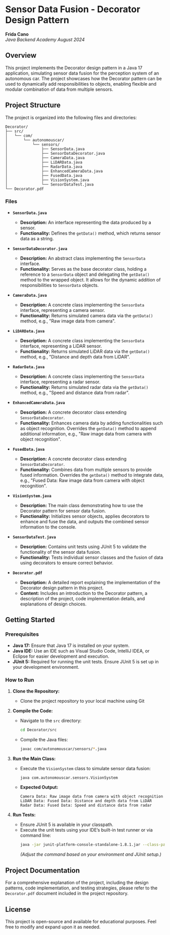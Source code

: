 # **Sensor Data Fusion - Decorator Design Pattern**
**Frida Cano**  
*Java Backend Academy August 2024*

## **Overview**

This project implements the Decorator design pattern in a Java 17 application, simulating sensor data fusion for the perception system of an autonomous car. The project showcases how the Decorator pattern can be used to dynamically add responsibilities to objects, enabling flexible and modular combination of data from multiple sensors.

## **Project Structure**

The project is organized into the following files and directories:

```plaintext
Decorator/
├── src/
│   └── com/
│       └── autonomouscar/
│           └── sensors/
│               ├── SensorData.java
│               ├── SensorDataDecorator.java
│               ├── CameraData.java
│               ├── LiDARData.java
│               ├── RadarData.java
│               ├── EnhancedCameraData.java
│               ├── FusedData.java
│               ├── VisionSystem.java
│               └── SensorDataTest.java
└── Decorator.pdf
```

### **Files**

- **`SensorData.java`**
  - **Description:** An interface representing the data produced by a sensor.
  - **Functionality:** Defines the `getData()` method, which returns sensor data as a string.

- **`SensorDataDecorator.java`**
  - **Description:** An abstract class implementing the `SensorData` interface.
  - **Functionality:** Serves as the base decorator class, holding a reference to a `SensorData` object and delegating the `getData()` method to the wrapped object. It allows for the dynamic addition of responsibilities to `SensorData` objects.

- **`CameraData.java`**
  - **Description:** A concrete class implementing the `SensorData` interface, representing a camera sensor.
  - **Functionality:** Returns simulated camera data via the `getData()` method, e.g., "Raw image data from camera".

- **`LiDARData.java`**
  - **Description:** A concrete class implementing the `SensorData` interface, representing a LiDAR sensor.
  - **Functionality:** Returns simulated LiDAR data via the `getData()` method, e.g., "Distance and depth data from LiDAR".

- **`RadarData.java`**
  - **Description:** A concrete class implementing the `SensorData` interface, representing a radar sensor.
  - **Functionality:** Returns simulated radar data via the `getData()` method, e.g., "Speed and distance data from radar".

- **`EnhancedCameraData.java`**
  - **Description:** A concrete decorator class extending `SensorDataDecorator`.
  - **Functionality:** Enhances camera data by adding functionalities such as object recognition. Overrides the `getData()` method to append additional information, e.g., "Raw image data from camera with object recognition".

- **`FusedData.java`**
  - **Description:** A concrete decorator class extending `SensorDataDecorator`.
  - **Functionality:** Combines data from multiple sensors to provide fused information. Overrides the `getData()` method to integrate data, e.g., "Fused Data: Raw image data from camera with object recognition".

- **`VisionSystem.java`**
  - **Description:** The main class demonstrating how to use the Decorator pattern for sensor data fusion.
  - **Functionality:** Initializes sensor objects, applies decorators to enhance and fuse the data, and outputs the combined sensor information to the console.

- **`SensorDataTest.java`**
  - **Description:** Contains unit tests using JUnit 5 to validate the functionality of the sensor data fusion.
  - **Functionality:** Tests individual sensor classes and the fusion of data using decorators to ensure correct behavior.

- **`Decorator.pdf`**
  - **Description:** A detailed report explaining the implementation of the Decorator design pattern in this project.
  - **Content:** Includes an introduction to the Decorator pattern, a description of the project, code implementation details, and explanations of design choices.

## **Getting Started**

### **Prerequisites**
- **Java 17:** Ensure that Java 17 is installed on your system.
- **Java IDE:** Use an IDE such as Visual Studio Code, IntelliJ IDEA, or Eclipse for easier development and execution.
- **JUnit 5:** Required for running the unit tests. Ensure JUnit 5 is set up in your development environment.

### **How to Run**

1. **Clone the Repository:**
   - Clone the project repository to your local machine using Git

2. **Compile the Code:**
   - Navigate to the `src` directory:
     ```bash
     cd Decorator/src
     ```
   - Compile the Java files:
     ```bash
     javac com/autonomouscar/sensors/*.java
     ```

3. **Run the Main Class:**
   - Execute the `VisionSystem` class to simulate sensor data fusion:
     ```bash
     java com.autonomouscar.sensors.VisionSystem
     ```
   - **Expected Output:**
     ```
     Camera Data: Raw image data from camera with object recognition
     LiDAR Data: Fused Data: Distance and depth data from LiDAR
     Radar Data: Fused Data: Speed and distance data from radar
     ```

4. **Run Tests:**
   - Ensure JUnit 5 is available in your classpath.
   - Execute the unit tests using your IDE’s built-in test runner or via command line:
     ```bash
     java -jar junit-platform-console-standalone-1.8.1.jar --class-path . --scan-class-path
     ```
     *(Adjust the command based on your environment and JUnit setup.)*

## **Project Documentation**

For a comprehensive explanation of the project, including the design patterns, code implementation, and testing strategies, please refer to the `Decorator.pdf` document included in the project repository.

## **License**

This project is open-source and available for educational purposes. Feel free to modify and expand upon it as needed.

